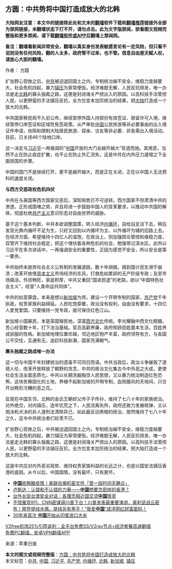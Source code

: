  <h2>方圆：中共势将中国打造成放大的北韩</h2> <p class="notice"><b>大陆网友注意：本文中的链接除此处和文末的<a href="https://github.com/bannedbook/fanqiang" >翻墙</a>软件下载和<a href="https://github.com/killgcd/justmysocks/blob/master/README.md">翻墙推荐</a>链接外全部为禁网链接，未翻墙状态下打不开，请勿点击。此为文字版禁闻，欲看图文视频完整版和更多禁闻，请下载<a href="https://github.com/bannedbook/fanqiang">翻墙软件或APP</a>后翻墙上禁闻网。</p><p>备注：翻墙看新闻非常安全，翻墙以真实身份发表敏感言论有一定风险，但只看不说则没有任何风险，翻的人太多，政府管不过来，也不管。信息自由是天赋人权，请放心大胆的翻墙。</b></p>  <div class="entry"> <p>作者： 方圆</p> <p id="summary">扩张野心受挫之后，<a href="https://www.bannedbook.org/bnews/tag/%e4%b8%ad%e5%85%b1/" class="st_tag internal_tag" rel="tag" title="标签 中共 下的日志">中共</a>被迫退回国土之内，专制统治越不安全，维稳力度越要大，社会危机四起，暴力<a href="https://www.bannedbook.org/bnews/tag/%e9%95%87%e5%8e%8b/" class="st_tag internal_tag" rel="tag" title="标签 镇压 下的日志">镇压</a>为家常便饭。经济难题无解，人民反抗频发，唯一办法是走<a href="https://www.bannedbook.org/bnews/tag/%e5%8c%97%e9%9f%a9/" class="st_tag internal_tag" rel="tag" title="标签 北韩 下的日志">北韩</a>的寡头独裁之路，这便是封闭海关严控出入的原因。以高科技手法管控人民，以更野蛮的手法镇压反抗，全方位变本加厉统治的结果，把<span class='wp_keywordlink_affiliate'><a href="https://www.bannedbook.org/" title="大陆" target="_blank">大陆</a></span>打造成一个放大的北韩。</p> <p id="conimg">中共国家移民局不久前公布，继续暂停外国人持部份有效签证、居留许可入境，继续暂停口岸签证和区域性免签政策。从严审批<a href="https://www.bannedbook.org/bnews/tag/%E4%B8%AD%E5%9B%BD/" class="st_tag internal_tag" rel="tag" title="标签 中国 下的日志">中国</a>公民旅游等非必要事由的出入境证件申请，劝阻和限制大陆居民旅游、探亲、访友等非必要、非急需出入境活动。目前，已关闭46个陆地口岸。</p> <p>这一决定与<a href="https://www.bannedbook.org/bnews/tag/%e4%b9%a0%e8%bf%91%e5%b9%b3/" class="st_tag internal_tag" rel="tag" title="标签 习近平 下的日志">习近平</a>一再强调的“<span class='wp_keywordlink_affiliate'><a href="https://www.bannedbook.org/" title="中国" target="_blank">中国</a></span>开放的大门会越开越大”背道而驰。其用意，当然不止在防止疫症扩散，也不止在防止外汇流失，这是中共在内外压力遽增之下全面锁国的步骤。</p>  <p>中国的国门不是继续打开，更不是越开越大，而是正在关闭，正在以中国人无法预料的速度关闭。</p> <p><strong>与西方交恶政权危机四伏</strong></p> <p>中共在与美国等西方国家交恶后，深知局势已不可逆转。西方国家不但肃清中共的渗透，正形成围堵之势，并且将进一步鼓励中国人的变革要求，以推动中共国的解体，彻底杜绝<span class='wp_keywordlink'><a href="https://www.bannedbook.org/forum2/topic6177.html" title="《共产主义的终极目的》" target="_blank">共产主义</a></span>意识形态对自由世界的威胁。</p> <p>基于这个基本判断，中共本欲调整国策，转入经济<a href="https://www.bannedbook.org/bnews/tag/%e5%86%85%e5%be%aa%e7%8e%af/" class="st_tag internal_tag" rel="tag" title="标签 内循环 下的日志">内循环</a>，自给自足活下去，稍后发现光靠内循环不足为生，只好又回到以内循环为主、以外循环为辅的旧路上去。在经济方面，希望维持十四亿人的温饱，在政治上，则加强舆论管控和维稳力度，双管齐下维持社会稳定，把这个埋伏着各种危机的社会，勉强带过深水区。此所以习近平在多次讲话中，一再强调安全的重要性，正因为感觉不安全，所以安全是第一要务。</p>  <p>中共始终未放弃社会主义公有制的发展道路，数十年胡搞，搞到国计民生濒于崩溃；改革开放借<span class='wp_keywordlink'><a href="https://www.bannedbook.org/forum2/topic920.html" title="资本主义与自由" target="_blank">资本主义</a></span>市场经济的东风，打救危如累卵的无产阶级专政；及至市场搞活，外贸畅旺，家底积厚，中共又重回“国进民退”的老路，欲以“中国特色社会主义”，经营“人类命运共同体”。</p> <p>中共的如意算盘，本来是想以<a href="https://www.bannedbook.org/bnews/tag/%e6%96%b0%e5%8a%a0%e5%9d%a1/" class="st_tag internal_tag" rel="tag" title="标签 新加坡 下的日志">新加坡</a>为师，建设一个开明专制的国家，<a href="https://www.bannedbook.org/bnews/tag/%e5%85%b1%e4%ba%a7%e5%85%9a/" class="st_tag internal_tag" rel="tag" title="标签 共产党 下的日志">共产党</a>千年执政，权贵家族利益绵延。人民吃饱穿暖，政治没有权利，自由没有要求，十四亿人爱党爱国，只要维持一党专政，就可保住红色江山。</p> <p>新加坡小国寡民，本是英国殖民地，深富<span class='wp_keywordlink'><a href="https://www.bannedbook.org/forum3/topic47.html" title="西方传统文化汇编" target="_blank">西方文化</a></span>传统。李光耀融中西文化精髓，苦心经营数十年，打下法治基础。官员高薪养廉，政府照顾百姓基本生活，百姓养成驯服的性格。新加坡地理位置优越，邻近地区物产丰富，政府领导有方，与各国公平交往，互通有无，追赶科技新潮，国家充满朝气。</p> <p><strong>寡头独裁之路成唯一办法</strong></p>  <p>这一切与中国千年封建统治的遗毒不可同日而语。中共当政后，政治斗争摧毁了道德人伦，改革开放释放了朝野的贪念，中共的政治文化集古今中外恶之大成，更使社会生活全面恶质化。中共以长期洗脑掏空人民思想，又以暴力统治制造红色恐怖，这块贫瘠固化的土地，养植不起新加坡的开明专制，血雨腥风的天地间，只合开出畸形污糟的恶之花。</p> <p>反观在中国东邻，北韩的金氏王朝却父传子子传孙，维持了七八十年的家族统治。对外绝交，对内镇压，连年饥荒之下，人民流离失所，政府还致力发展核弹，又以炮决和犬决的非人道刑法清除异己，如此最反动黑暗的统治，居然维持了七八十年之久，这令中共统治者们钦羡不已。</p> <p>扩张野心受挫之后，中共被迫退回国土之内，专制统治越不安全，维稳力度越要大，社会危机四起，暴力镇压为家常便饭。经济难题无解，人民反抗频发，唯一办法是走北韩的寡头独裁之路，这便是封闭海关严控出入的原因。以高科技手法管控人民，以更野蛮的手法镇压反抗，全方位变本加厉统治的结果，把大陆打造成一个放大的北韩。</p> <p>这是中共应对内外恶劣局势、维持权贵家族利益的长远之计，也是以国安法镇压香港的底因。从今以后，中国国情，没有最坏，只有更坏。</p>  <ul class='op-related-articles' title='相关阅读'> <li><a href='https://www.bannedbook.org/bnews/topimagenews/20201204/1441871.html' target='_blank'><b>中国</b>收贿酿疫情！美联社揭机密文件「曾一段时间无确诊」</a></li> <li><a href='https://www.bannedbook.org/bnews/baitai/20201204/1441866.html' target='_blank'>卢斯达：认错和不认错的力量——<b>中国</b>想要怎麽样的香港？</a></li> <li><a href='https://www.bannedbook.org/bnews/taiwannews/20201204/1441833.html' target='_blank'>台外长促台澳安全对话：各理念相近国交流<b>中国</b>情资</a></li> <li><a href='https://www.bannedbook.org/bnews/cbnews/20201204/1441806.html' target='_blank'>不惜重现911，CNN密谋逼川普下台！川普发表最重要演讲，美利坚战云密布！拜登提线木偶，提线另有黑手！“我爱<b>中国</b>”成洋网红财富密码！</a></li> <li><a href='https://www.bannedbook.org/bnews/comments/20201204/1441710.html' target='_blank'>30年来首次 <b>中国</b>开始从印度进口大米</a></li> </ul> <p class="texttj"> <a href="https://www.bannedbook.org/forum23/topic22702.html" target="_blank">V2free机场25%引荐返利：全平台免费SS/V2ray节点+经济套餐高速翻墙</a><br/> <a href="https://github.com/bannedbook/fanqiang/wiki/%E7%A6%81%E9%97%BB%E7%BD%91%E5%AE%89%E5%8D%93%E7%BF%BB%E5%A2%99%E6%96%B0%E9%97%BBAPP" target="_blank">免费PC翻墙、安卓VPN翻墙APP</a></p><p> 来源：苹果日报 </p><a name='sharetosocial'></a>       <div><b>本文的图文或视频完整版</b>：<a href='https://www.bannedbook.org/bnews/comments/20201204/1441902.html'>方圆：中共势将中国打造成放大的北韩</a></div>  </div><!--END ENTRY--> <div class="postfooter"> <div>本文标签：<a href="https://www.bannedbook.org/bnews/tag/%e4%b8%ad%e5%85%b1/" rel="tag">中共</a>, <a href="https://www.bannedbook.org/bnews/tag/%E4%B8%AD%E5%9B%BD/" rel="tag">中国</a>, <a href="https://www.bannedbook.org/bnews/tag/%e4%b9%a0%e8%bf%91%e5%b9%b3/" rel="tag">习近平</a>, <a href="https://www.bannedbook.org/bnews/tag/%e5%85%b1%e4%ba%a7%e5%85%9a/" rel="tag">共产党</a>, <a href="https://www.bannedbook.org/bnews/tag/%e5%86%85%e5%be%aa%e7%8e%af/" rel="tag">内循环</a>, <a href="https://www.bannedbook.org/bnews/tag/%e5%8c%97%e9%9f%a9/" rel="tag">北韩</a>, <a href="https://www.bannedbook.org/bnews/tag/%e6%96%b0%e5%8a%a0%e5%9d%a1/" rel="tag">新加坡</a>, <a href="https://www.bannedbook.org/bnews/tag/%e9%95%87%e5%8e%8b/" rel="tag">镇压</a></div>  </div><!--END POSTFOOTER--> 